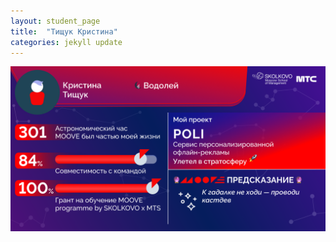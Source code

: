 ```yaml
---
layout: student_page
title:  "Тищук Кристина"
categories: jekyll update
---
```

<img class="img-fluid" src="/img/posts/Тищук Кристина.png" alt="moove-1">
